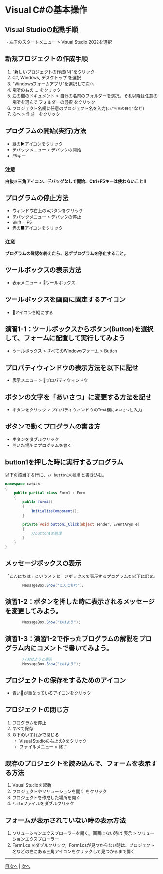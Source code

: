 # Visual C#の基本操作
## Visual Studioの起動手順

・左下のスタートメニュー > Visual Studio 2022を選択


## 新規プロジェクトの作成手順
1. ”新しいプロジェクトの作成(N)”をクリック
2. C#, Windows, デスクトップ を選択
3. "Windowsフォームアプリ"を選択して次へ
4. 場所の右の ... をクリック
5. 左の欄のドキュメント > 自分の名前のフォルダーを選択。それ以降は任意の場所を選んで フォルダーの選択 をクリック
6. プロジェクト名欄に任意のプロジェクト名を入力(`cs"今日の日付"`など)
7. 次へ > 作成　をクリック


## プログラムの開始(実行)方法
- 緑の▶アイコンをクリック
- デバックメニュー > デバックの開始
- F5キー

### 注意

**白抜き三角アイコン、デバッグなしで開始、Ctrl+F5キーは使わないこと!!**

## プログラムの停止方法
- ウィンドウ右上の×ボタンをクリック
- デバックメニュー > デバックの停止
- Shift + F5
- 赤の■アイコンをクリック

### 注意

**プログラムの確認を終えたら、必ずプログラムを停止すること。**

## ツールボックスの表示方法
- 表示メニュー > 🧰ツールボックス


## ツールボックスを画面に固定するアイコン
- 📌アイコンを縦にする


## 演習1-1：ツールボックスからボタン(Button)を選択して、フォームに配置して実行してみよう
- ツールボックス > すべてのWindowsフォーム > Button


## プロパティウィンドウの表示方法を以下に記せ
- 表示メニュー > 🔧プロパティウィンドウ


## ボタンの文字を「あいさつ」に変更する方法を記せ
- ボタンをクリック > プロパティウィンドウのText欄に`あいさつ`と入力

## ボタンで動くプログラムの書き方

- ボタンをダブルクリック
- 開いた場所にプログラムを書く


## button1を押した時に実行するプログラム
以下の該当する行に、`// button1の処理` と書き込む。

```cs
namespace ca0426
{
    public partial class Form1 : Form
    {
        public Form1()
        {
            InitializeComponent();
        }

        private void button1_Click(object sender, EventArgs e)
        {
            //button1の処理
        }
    }
}
```

## メッセージボックスの表示
「こんにちは」というメッセージボックスを表示するプログラムを以下に記せ。

```cs
        MessageBox.Show("こんにちわ");
```

## 演習1-2：ボタンを押した時に表示されるメッセージを変更してみよう。

```cs
        MessageBox.Show("おはよう");
```

## 演習1-3：演習1-2で作ったプログラムの解説をプログラム内にコメントで書いてみよう。

```cs
        //おはようと表示
        MessageBox.Show("おはよう");
```

## プロジェクトの保存をするためのアイコン

- 青い📄が重なっているアイコンをクリック

## プロジェクトの閉じ方

1. プログラムを停止
2. すべて保存
3. 以下のいずれかで閉じる
   - Visual Studioの右上のXをクリック
   - ファイルメニュー > 終了


## 既存のプロジェクトを読み込んで、フォームを表示する方法

1. Visual Studioを起動
2. プロジェクトやソリューションを開く をクリック
3. プロジェクトを作成した場所を開く
4. `*.sln`ファイルをダブルクリック

## フォームが表示されていない時の表示方法

1. ソリューションエクスプローラーを開く。画面にない時は 表示 > ソリューションエクスプローラー
2. Form1.cs をダブルクリック。Form1.csが見つからない時は、プロジェクト名などの左にある三角アイコンをクリックして見つかるまで開く


---

[目次へ](README.md#%E7%9B%AE%E6%AC%A1) | [次へ](README.md#%E3%83%97%E3%83%AD%E3%82%B0%E3%83%A9%E3%83%9F%E3%83%B3%E3%82%B0%E3%81%AE%E8%82%9D)

